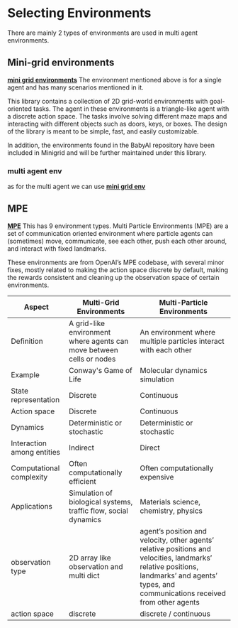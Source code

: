 # Selecting Environments 

There are mainly 2 types of environments are used in multi agent environments. 

## Mini-grid environments 
**[mini grid environments](https://minigrid.farama.org/)**
The environment mentioned above is for a single agent and has many scenarios mentioned in it. 

This library contains a collection of 2D grid-world environments with goal-oriented tasks. The agent in these environments is a triangle-like agent with a discrete action space. The tasks involve solving different maze maps and interacting with different objects such as doors, keys, or boxes. The design of the library is meant to be simple, fast, and easily customizable.

In addition, the environments found in the BabyAI repository have been included in Minigrid and will be further maintained under this library.


### multi agent env
as for the multi agent we can use **[mini grid env](https://github.com/ArnaudFickinger/gym-multigrid)**
## MPE

**[MPE](https://pettingzoo.farama.org/environments/mpe/)**
This has 9 environment types. 
Multi Particle Environments (MPE) are a set of communication oriented environment where particle agents can (sometimes) move, communicate, see each other, push each other around, and interact with fixed landmarks.

These environments are from OpenAI’s MPE codebase, with several minor fixes, mostly related to making the action space discrete by default, making the rewards consistent and cleaning up the observation space of certain environments.

| Aspect                       | Multi-Grid Environments       | Multi-Particle Environments |
|------------------------------|-------------------------------|------------------------------|
| Definition                   | A grid-like environment where agents can move between cells or nodes | An environment where multiple particles interact with each other |
| Example                      | Conway's Game of Life          | Molecular dynamics simulation |
| State representation         | Discrete                       | Continuous                   |
| Action space                 | Discrete                       | Continuous                   |
| Dynamics                     | Deterministic or stochastic   | Deterministic or stochastic   |
| Interaction among entities   | Indirect                      | Direct                       |
| Computational complexity     | Often computationally efficient | Often computationally expensive |
| Applications                 | Simulation of biological systems, traffic flow, social dynamics | Materials science, chemistry, physics |
observation type                | 2D array like observation and multi dict | agent’s position and velocity, other agents’ relative positions and velocities, landmarks’ relative positions, landmarks’ and agents’ types, and communications received from other agents|
action space                    | discrete                      | discrete / continuous |